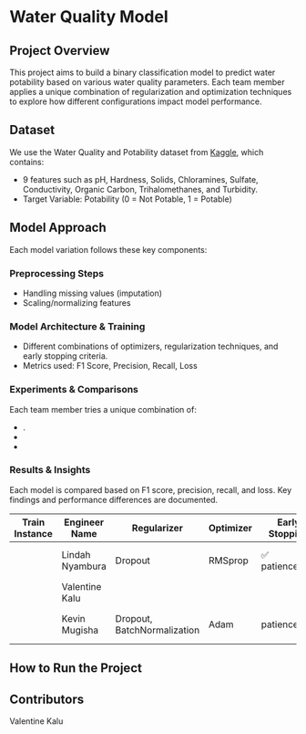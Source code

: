# Water Quality Model

## Project Overview

This project aims to build a binary classification model to predict water potability based on various water quality parameters. Each team member applies a unique combination of regularization and optimization techniques to explore how different configurations impact model performance.

## Dataset

We use the Water Quality and Potability dataset from [Kaggle](https://www.kaggle.com/datasets/uom190346a/water-quality-and-potability?select=water_potability.csv), which contains:

- 9 features such as pH, Hardness, Solids, Chloramines, Sulfate, Conductivity, Organic Carbon, Trihalomethanes, and Turbidity.
- Target Variable: Potability (0 = Not Potable, 1 = Potable)

## Model Approach

Each model variation follows these key components:

### Preprocessing Steps

- Handling missing values (imputation)
- Scaling/normalizing features

### Model Architecture & Training

- Different combinations of optimizers, regularization techniques, and early stopping criteria.
- Metrics used: F1 Score, Precision, Recall, Loss

### Experiments & Comparisons

Each team member tries a unique combination of:

- .
-
-

### Results & Insights

Each model is compared based on F1 score, precision, recall, and loss. Key findings and performance differences are documented.


| **Train Instance** | **Engineer Name** | **Regularizer**             | **Optimizer** | **Early Stopping** | **Dropout Rate** | **Accuracy** | **F1 Score**     | **Recall**       | **Precision**    |
| ------------------ | ----------------- | --------------------------- | ------------- | ------------------ | ---------------- | ------------ | ---------------- | ---------------- | ---------------- |
|                    | Lindah Nyambura   | Dropout                     | RMSprop       | ✅ patience=10     | 0.3 → 0.2 → 0.1  | 65%          | 0.72(0), 0.52(1) | 0.73(0), 0.51(1) | 0.71(0), 0.53(1) |
|                    | Valentine Kalu    |                             |               |                    |                  |              |                  |                  |                  |
|                    | Kevin Mugisha     | Dropout, BatchNormalization | Adam          | patience=50        | 0.2              | 70%          | 79%(0), 44%(1)   | 92%(0), 32%(1)   | 69%(0), 71%(1)   |


## How to Run the Project

## Contributors

Valentine Kalu
